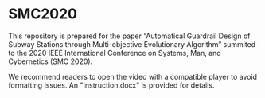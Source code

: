 # SMC2020

This repository is prepared for the paper 
“Automatical Guardrail Design of Subway Stations through Multi-objective Evolutionary Algorithm”
summited to the 2020 IEEE International Conference on Systems, Man, and Cybernetics (SMC 2020). 

We recommend readers to open the video with a compatible player to avoid formatting issues. 
An "Instruction.docx" is provided for details.
